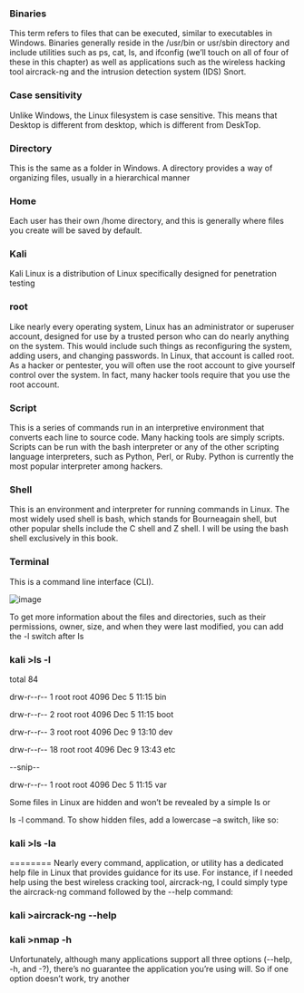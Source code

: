 ### Binaries 
This term refers to files that can be executed, similar to
executables in Windows. Binaries generally reside in the /usr/bin or
usr/sbin directory and include utilities such as ps, cat, ls, and ifconfig
(we’ll touch on all of four of these in this chapter) as well as applications such as the wireless hacking tool aircrack-ng and the intrusion
detection system (IDS) Snort.

### Case sensitivity 

Unlike Windows, the Linux filesystem is case sensitive. This means that Desktop is different from desktop, which is different
from DeskTop.

### Directory 
This is the same as a folder in Windows. A directory provides a way of organizing files, usually in a hierarchical manner
### Home 
Each user has their own /home directory, and this is generally
where files you create will be saved by default.
### Kali 
Kali Linux is a distribution of Linux specifically designed for
penetration testing
### root 
Like nearly every operating system, Linux has an administrator
or superuser account, designed for use by a trusted person who can do
nearly anything on the system. This would include such things as reconfiguring the system, adding users, and changing passwords. In Linux,
that account is called root. As a hacker or pentester, you will often use
the root account to give yourself control over the system. In fact, many
hacker tools require that you use the root account.
### Script 
This is a series of commands run in an interpretive environment that converts each line to source code. Many hacking tools are
simply scripts. Scripts can be run with the bash interpreter or any of
the other scripting language interpreters, such as Python, Perl, or Ruby.
Python is currently the most popular interpreter among hackers.

### Shell 
This is an environment and interpreter for running commands
in Linux. The most widely used shell is bash, which stands for Bourneagain shell, but other popular shells include the C shell and Z shell. I
will be using the bash shell exclusively in this book.

### Terminal 
This is a command line interface (CLI).

![image](https://github.com/Depth-monster/white_hat/assets/122405130/8c45b169-b1d6-4636-b0a1-a5eee2d9c0e1)

To get more information about the files and directories, such as their
permissions, owner, size, and when they were last modified, you can add
the -l switch after ls
### kali >ls -l

total 84

drw-r--r-- 1 root root 4096 Dec 5 11:15 bin

drw-r--r-- 2 root root 4096 Dec 5 11:15 boot

drw-r--r-- 3 root root 4096 Dec 9 13:10 dev

drw-r--r-- 18 root root 4096 Dec 9 13:43 etc

--snip--

drw-r--r-- 1 root root 4096 Dec 5 11:15 var

Some files in Linux are hidden and won’t be revealed by a simple ls or

ls -l command. To show hidden files, add a lowercase –a switch, like so:

### kali >ls -la
========
Nearly every command, application, or utility has a dedicated help file in
Linux that provides guidance for its use. For instance, if I needed help
using the best wireless cracking tool, aircrack-ng, I could simply type the
aircrack-ng command followed by the --help command:
### kali >aircrack-ng --help
### kali >nmap -h
Unfortunately, although many applications support all three options
(--help, -h, and -?), there’s no guarantee the application you’re using will.
So if one option doesn’t work, try another
